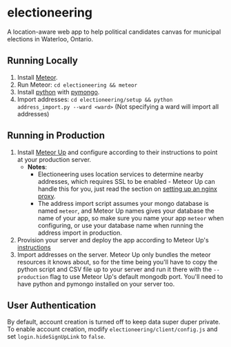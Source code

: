 # electioneering

A location-aware web app to help political candidates canvas for municipal elections in Waterloo, Ontario.

## Running Locally

1. Install [Meteor](https://www.meteor.com/install).
2. Run Meteor: `cd electioneering && meteor`
3. Install [python](https://www.python.org/) with [pymongo](https://api.mongodb.com/python/current/).
4. Import addresses: `cd electioneering/setup && python address_import.py --ward <ward>` (Not specifying a ward will import all addresses)

## Running in Production

1. Install [Meteor Up](http://meteor-up.com/) and configure according to their instructions to point at your production server.
   - **Notes**:
     - Electioneering uses location services to determine nearby addresses, which requires SSL to be enabled - Meteor Up can handle this for you, just read the section on [setting up an nginx proxy](http://meteor-up.com/docs.html#reverse-proxy).
     - The address import script assumes your mongo database is named `meteor`, and Meteor Up names gives your database the name of your app, so make sure you name your app `meteor` when configuring, or use your database name when running the address import in production.
2. Provision your server and deploy the app according to Meteor Up's [instructions](http://meteor-up.com/getting-started.html)
3. Import addresses on the server. Meteor Up only bundles the meteor resources it knows about, so for the time being you'll have to copy the python script and CSV file up to your server and run it there with the `--production` flag to use Meteor Up's default mongodb port. You'll need to have python and pymongo installed on your server too.

## User Authentication

By default, account creation is turned off to keep data super duper private. To enable account creation, modify `electioneering/client/config.js` and set `login.hideSignUpLink` to `false`.
